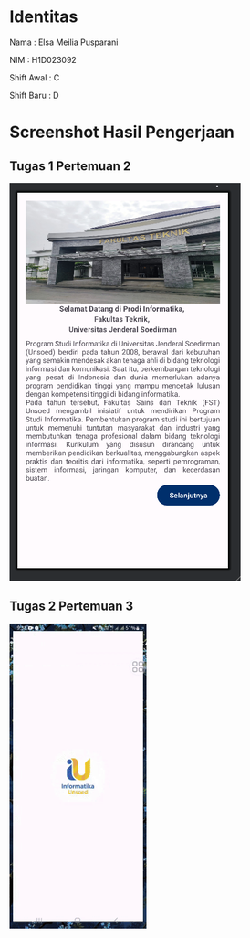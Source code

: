 # Identitas

Nama        : Elsa Meilia Pusparani

NIM         : H1D023092
 
Shift Awal  : C

Shift Baru  : D

# Screenshot Hasil Pengerjaan
## Tugas 1 Pertemuan 2
![Screenshot Tugas 1](https://github.com/elsameiilia/praktikum-mobile/blob/main/docs/tugas1.png)

## Tugas 2 Pertemuan 3
![Demo Navigasi](docs/0923.gif)
